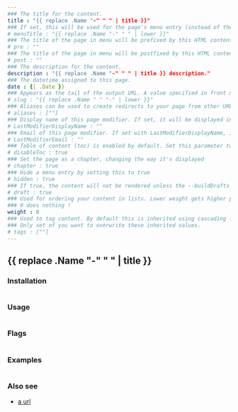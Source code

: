 ```yaml
---
### The title for the content.
title : "{{ replace .Name "-" " " | title }}"
### If set, this will be used for the page's menu entry (instead of the `title` attribute)
# menuTitle : "{{ replace .Name "-" " " | lower }}"
### The title of the page in menu will be prefixed by this HTML content
# pre : ""
### The title of the page in menu will be postfixed by this HTML content
# post : ""
### The description for the content.
description : "{{ replace .Name "-" " " | title }} description."
### The datetime assigned to this page.
date : {{ .Date }}
### Appears as the tail of the output URL. A value specified in front matter will override the segment of the URL based on the filename.
# slug : "{{ replace .Name " " "-" | lower }}"
### Aliases can be used to create redirects to your page from other URLs.
# aliases : [""]
### Display name of this page modifier. If set, it will be displayed in the footer.
# LastModifierDisplayName : ""
### Email of this page modifier. If set with LastModifierDisplayName, it will be displayed in the footer
# LastModifierEmail : ""
### Table of content (toc) is enabled by default. Set this parameter to true to disable it.
# disableToc : true
### Set the page as a chapter, changing the way it's displayed
# chapter : true
### Hide a menu entry by setting this to true
# hidden : true
### If true, the content will not be rendered unless the --buildDrafts flag is passed to the hugo command.
# draft : true
### Used for ordering your content in lists. Lower weight gets higher precedence. So content with lower weight will come first.
### 0 does nothing !
weight : 0
### Used to tag content. By default this is inherited using cascading from _index.md files
### Only set of you want to overwrite these inherited values.
# tags : [""]
---
```


## {{ replace .Name "-" " " | title }}

### Installation

```bash

```

### Usage

```bash

```

### Flags

```bash

```

### Examples

```bash

```

### Also see

* [a url](https://a.url)
